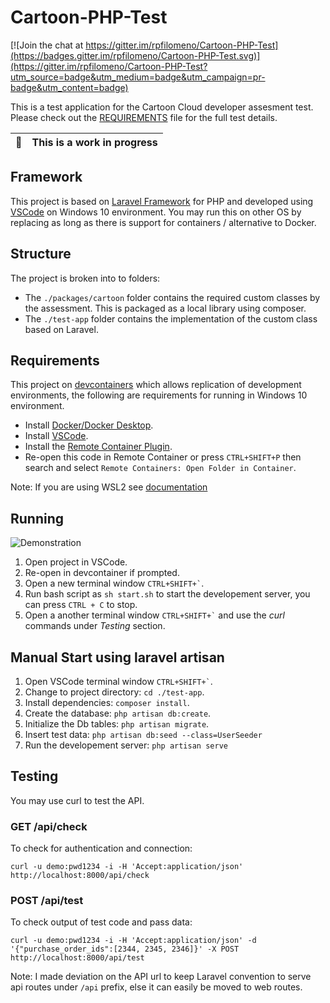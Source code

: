 # Cartoon-PHP-Test

[![Join the chat at https://gitter.im/rpfilomeno/Cartoon-PHP-Test](https://badges.gitter.im/rpfilomeno/Cartoon-PHP-Test.svg)](https://gitter.im/rpfilomeno/Cartoon-PHP-Test?utm_source=badge&utm_medium=badge&utm_campaign=pr-badge&utm_content=badge)

This is a test application for the Cartoon Cloud developer assesment test.
Please check out the [REQUIREMENTS](./REQUIREMENTS.md) file for the full test details.

| :memo:        | This is a work in progress |
|---------------|:---------------------------|

## Framework

This project is based on [Laravel Framework](https://laravel.com/) for PHP and developed using [VSCode](https://code.visualstudio.com/) on Windows 10 environment. You may run this on other OS by replacing as long as there is support for containers / alternative to Docker.

## Structure

The project is broken into to folders:

* The ``./packages/cartoon`` folder contains the required custom classes by the assessment. This is packaged as a local library using composer.
* The ``./test-app`` folder contains the implementation of the custom class based on Laravel.

## Requirements

This project on [devcontainers](https://code.visualstudio.com/docs/remote/containers) which allows replication of development environments, the following are requirements for running in Windows 10 environment.

* Install [Docker/Docker Desktop](https://www.docker.com/products/docker-desktop).
* Install [VSCode](https://code.visualstudio.com/).
* Install the [Remote Container Plugin](https://marketplace.visualstudio.com/items?itemName=ms-vscode-remote.remote-containers).
* Re-open this code in Remote Container or press ``CTRL+SHIFT+P`` then search and select ``Remote Containers: Open Folder in Container``.

Note: If you are using WSL2 see [documentation](https://docs.docker.com/desktop/windows/wsl/)

## Running

![Demonstration](cartoon-test.gif)

1. Open project in VSCode.
2. Re-open in devcontainer if prompted.
3. Open a new terminal window `` CTRL+SHIFT+` ``.
4. Run bash script as ``sh start.sh`` to start the developement server, you can press ``CTRL + C`` to stop.
5. Open a another terminal window `` CTRL+SHIFT+` `` and use the *curl* commands under *Testing* section.

## Manual Start using laravel artisan

1. Open VSCode terminal window `` CTRL+SHIFT+` ``.
2. Change to project directory: ``cd ./test-app``.
3. Install dependencies: ``composer install``.
4. Create the database: ``php artisan db:create``.
5. Initialize the Db tables: ``php artisan migrate``.
6. Insert test data: ``php artisan db:seed --class=UserSeeder``
7. Run the developement server: ``php artisan serve``

## Testing

You may use curl to test the API.

### GET /api/check

To check for authentication and connection:

``curl -u demo:pwd1234 -i -H 'Accept:application/json' http://localhost:8000/api/check``

### POST /api/test

To check output of test code and pass data:

``curl -u demo:pwd1234 -i -H 'Accept:application/json' -d '{"purchase_order_ids":[2344, 2345, 2346]}' -X POST http://localhost:8000/api/test``

Note: I made deviation on the API url to keep Laravel convention to serve api routes under ``/api`` prefix, else it can easily be moved to web routes.
